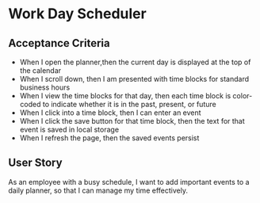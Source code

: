 # Work Day Scheduler
 
## Acceptance Criteria

* When I open the planner,then the current day is displayed at the top of the calendar
* When I scroll down, then I am presented with time blocks for standard business hours
* When I view the time blocks for that day, then each time block is color-coded to indicate whether it is in the past, present, or future
* When I click into a time block, then I can enter an event
* When I click the save button for that time block, then the text for that event is saved in local storage
* When I refresh the page, then the saved events persist

## User Story

As an employee with a busy schedule, I want to add important events to a daily planner, so that I can manage my time effectively.